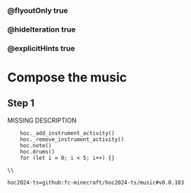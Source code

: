 ### @flyoutOnly true
### @hideIteration true
### @explicitHints true

# Compose the music

## Step 1
MISSING DESCRIPTION

```ghost
    hoc._add_instrument_activity()
    hoc._remove_instrument_activity()
    hoc.note()
    hoc.drums()
    for (let i = 0; i < 5; i++) {}
```
```template
\\
```

```package
hoc2024-ts=github:fc-minecraft/hoc2024-ts/music#v0.0.103
```
